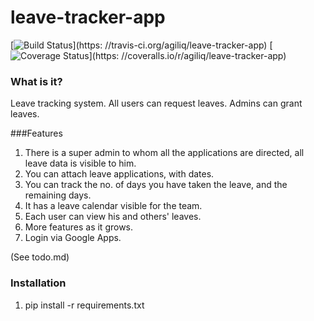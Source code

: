 leave-tracker-app
=================

[![Build Status](https://travis-ci.org/agiliq/leave-tracker-app.png?branch=master)](https: //travis-ci.org/agiliq/leave-tracker-app)
[![Coverage Status](https://coveralls.io/repos/agiliq/leave-tracker-app/badge.png)](https: //coveralls.io/r/agiliq/leave-tracker-app)

### What is it?

Leave tracking system. All users can request leaves.
Admins can grant leaves.

###Features

1. There is a super admin to whom all the applications are
directed, all leave data is visible to him.
2. You can attach leave applications, with dates.
3. You can track the no. of days you have taken the leave,
and the remaining days.
4. It has a leave calendar visible for the team.
5. Each user can view his and others' leaves.
6. More features as it grows.
7. Login via Google Apps.

(See todo.md)

### Installation

1. pip install -r requirements.txt
